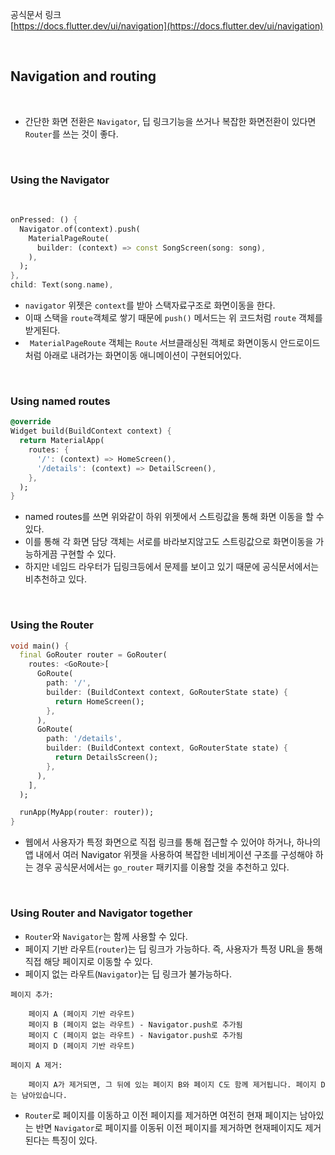 공식문서 링크<br/>
[https://docs.flutter.dev/ui/navigation](https://docs.flutter.dev/ui/navigation)

<br/>


## Navigation and routing


<br/>

- 간단한 화면 전환은 `Navigator`, 딥 링크기능을 쓰거나 복잡한 화면전환이 있다면 `Router`를 쓰는 것이 좋다.

<br/>

### Using the Navigator

<br/>

```dart
onPressed: () {
  Navigator.of(context).push(
    MaterialPageRoute(
      builder: (context) => const SongScreen(song: song),
    ),
  );
},
child: Text(song.name),
```

- `navigator` 위젯은 `context`를 받아 스택자료구조로 화면이동을 한다.
- 이때 스택을 `route`객체로 쌓기 때문에 `push()` 메서드는 위 코드처럼 `route` 객체를 받게된다.
- ` MaterialPageRoute` 객체는 `Route` 서브클래싱된 객체로 화면이동시 안드로이드처럼 아래로 내려가는 화면이동 애니메이션이 구현되어있다.

<br/>

### Using named routes

```dart
@override
Widget build(BuildContext context) {
  return MaterialApp(
    routes: {
      '/': (context) => HomeScreen(),
      '/details': (context) => DetailScreen(),
    },
  );
}
```
- named routes를 쓰면 위와같이 하위 위젯에서 스트링값을 통해 화면 이동을 할 수 있다.
- 이를 통해 각 화면 담당 객체는 서로를 바라보지않고도 스트링값으로 화면이동을 가능하게끔 구현할 수 있다.
- 하지만 네임드 라우터가 딥링크등에서 문제를 보이고 있기 때문에 공식문서에서는 비추천하고 있다.

<br/>

### Using the Router
```dart
void main() {
  final GoRouter router = GoRouter(
    routes: <GoRoute>[
      GoRoute(
        path: '/',
        builder: (BuildContext context, GoRouterState state) {
          return HomeScreen();
        },
      ),
      GoRoute(
        path: '/details',
        builder: (BuildContext context, GoRouterState state) {
          return DetailsScreen();
        },
      ),
    ],
  );

  runApp(MyApp(router: router));
}
```
- 웹에서 사용자가 특정 화면으로 직접 링크를 통해 접근할 수 있어야 하거나, 하나의 앱 내에서 여러 Navigator 위젯을 사용하여 복잡한 네비게이션 구조를 구성해야 하는 경우 공식문서에서는 `go_router` 패키지를 이용할 것을 추천하고 있다.

<br/>

### Using Router and Navigator together

- `Router`와 `Navigator`는 함께 사용할 수 있다.
- 페이지 기반 라우트(`router`)는 딥 링크가 가능하다. 즉, 사용자가 특정 URL을 통해 직접 해당 페이지로 이동할 수 있다. 
- 페이지 없는 라우트(`Navigator`)는 딥 링크가 불가능하다.

```
페이지 추가:

    페이지 A (페이지 기반 라우트)
    페이지 B (페이지 없는 라우트) - Navigator.push로 추가됨
    페이지 C (페이지 없는 라우트) - Navigator.push로 추가됨
    페이지 D (페이지 기반 라우트)

페이지 A 제거:

    페이지 A가 제거되면, 그 뒤에 있는 페이지 B와 페이지 C도 함께 제거됩니다. 페이지 D는 남아있습니다.
```

- `Router`로 페이지를 이동하고 이전 페이지를 제거하면 여전히 현재 페이지는 남아있는 반면 `Navigator`로 페이지를 이동뒤 이전 페이지를 제거하면 현재페이지도 제거된다는 특징이 있다.